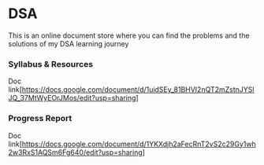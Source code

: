# DSA
This is an online document store where you can find the problems and the solutions of my DSA learning journey


### Syllabus & Resources
Doc link[https://docs.google.com/document/d/1uidSEy_81BHVI2nQT2mZstnJYSlJQ_37MtWyEOrJMos/edit?usp=sharing]

### Progress Report
Doc link[https://docs.google.com/document/d/1YKXdjh2aFecRnT2vS2c29Gy1wh2w3RxS1AQSm6Fg640/edit?usp=sharing]
